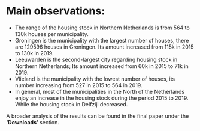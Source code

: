 # Main observations:

- The range of the housing stock in Northern Netherlands is from 564 to 130k houses per municipality. 
- Groningen is the municipality with the largest number of houses, there are 129596 houses in Groningen. Its amount increased from 115k in 2015 to 130k in 2019. 
- Leeuwarden is the second-largest city regarding housing stock in Northern Netherlands; Its amount increased from 60k in 2015 to 71k in 2019. 
- Vlieland is the municipality with the lowest number of houses, its number increasing from 527 in 2015 to 564 in 2019. 
- In general, most of the municipalities in the North of the Netherlands enjoy an increase in the housing stock during the period 2015 to 2019. While the housing stock in Delfzijl decreased.


A broader analysis of the results can be found in the final paper under the **‘Downloads’** section.
